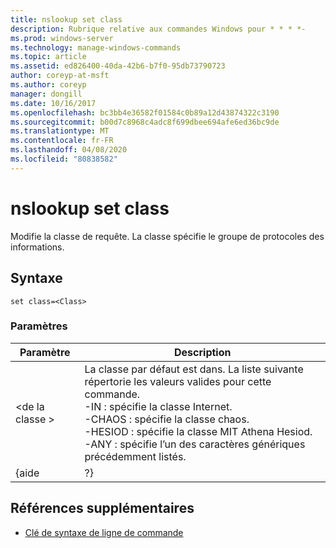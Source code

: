 ```yaml
---
title: nslookup set class
description: Rubrique relative aux commandes Windows pour * * * *-
ms.prod: windows-server
ms.technology: manage-windows-commands
ms.topic: article
ms.assetid: ed826400-40da-42b6-b7f0-95db73790723
author: coreyp-at-msft
ms.author: coreyp
manager: dongill
ms.date: 10/16/2017
ms.openlocfilehash: bc3bb4e36582f01584c0b89a12d43874322c3190
ms.sourcegitcommit: b00d7c8968c4adc8f699dbee694afe6ed36bc9de
ms.translationtype: MT
ms.contentlocale: fr-FR
ms.lasthandoff: 04/08/2020
ms.locfileid: "80838582"
---
```

# <a name="nslookup-set-class"></a>nslookup set class



Modifie la classe de requête. La classe spécifie le groupe de protocoles des informations.

## <a name="syntax"></a>Syntaxe

```
set class=<Class>
```

### <a name="parameters"></a>Paramètres

| Paramètre |                                                                                                                                    Description                                                                                                                                    |
|-----------|-----------------------------------------------------------------------------------------------------------------------------------------------------------------------------------------------------------------------------------------------------------------------------------|
| \<de la classe >  | La classe par défaut est dans. La liste suivante répertorie les valeurs valides pour cette commande.</br>-IN : spécifie la classe Internet.</br>-CHAOS : spécifie la classe chaos.</br>-HESIOD : spécifie la classe MIT Athena Hesiod.</br>-ANY : spécifie l’un des caractères génériques précédemment listés. |
|   {aide   |                                                                                                                                        ?}                                                                                                                                         |

## <a name="additional-references"></a>Références supplémentaires

- [Clé de syntaxe de ligne de commande](command-line-syntax-key.md)